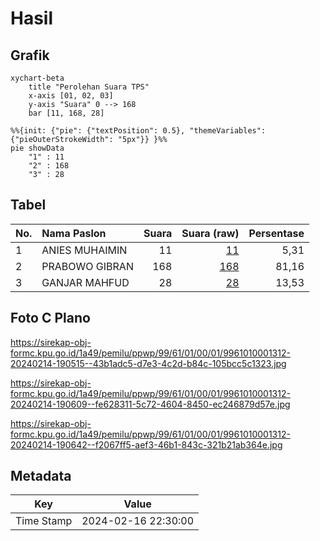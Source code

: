 # Hasil

## Grafik

```mermaid
xychart-beta
    title "Perolehan Suara TPS"
    x-axis [01, 02, 03]
    y-axis "Suara" 0 --> 168
    bar [11, 168, 28]
```

```mermaid
%%{init: {"pie": {"textPosition": 0.5}, "themeVariables": {"pieOuterStrokeWidth": "5px"}} }%%
pie showData
    "1" : 11
    "2" : 168
    "3" : 28
```

## Tabel

| No. | Nama Paslon    | Suara | Suara (raw) | Persentase |
|:--- |:-------------- | -----:| -----------:| ----------:|
| 1   | ANIES MUHAIMIN | 11    | [11][p-1]   | 5,31       |
| 2   | PRABOWO GIBRAN | 168   | [168][p-2]  | 81,16      |
| 3   | GANJAR MAHFUD  | 28    | [28][p-3]   | 13,53      |


[p-1]: https://github.com/gigit-pemilu/pemilu-2024-99-luar-negeri/blob/main/pilpres/hitung-suara/sub/99-luar-negeri/sub/61-kota-kinabalu-malaysia/sub/01-kota-kinabalu-malaysia/sub/0001-kota-kinabalu-malaysia/sub/312-ksk-301/sub/paslon-1.txt
[p-2]: https://github.com/gigit-pemilu/pemilu-2024-99-luar-negeri/blob/main/pilpres/hitung-suara/sub/99-luar-negeri/sub/61-kota-kinabalu-malaysia/sub/01-kota-kinabalu-malaysia/sub/0001-kota-kinabalu-malaysia/sub/312-ksk-301/sub/paslon-2.txt
[p-3]: https://github.com/gigit-pemilu/pemilu-2024-99-luar-negeri/blob/main/pilpres/hitung-suara/sub/99-luar-negeri/sub/61-kota-kinabalu-malaysia/sub/01-kota-kinabalu-malaysia/sub/0001-kota-kinabalu-malaysia/sub/312-ksk-301/sub/paslon-3.txt

## Foto C Plano

https://sirekap-obj-formc.kpu.go.id/1a49/pemilu/ppwp/99/61/01/00/01/9961010001312-20240214-190515--43b1adc5-d7e3-4c2d-b84c-105bcc5c1323.jpg

https://sirekap-obj-formc.kpu.go.id/1a49/pemilu/ppwp/99/61/01/00/01/9961010001312-20240214-190609--fe628311-5c72-4604-8450-ec246879d57e.jpg

https://sirekap-obj-formc.kpu.go.id/1a49/pemilu/ppwp/99/61/01/00/01/9961010001312-20240214-190642--f2067ff5-aef3-46b1-843c-321b21ab364e.jpg


## Metadata

| Key        | Value               |
| ---------- | ------------------- |
| Time Stamp | 2024-02-16 22:30:00 |



